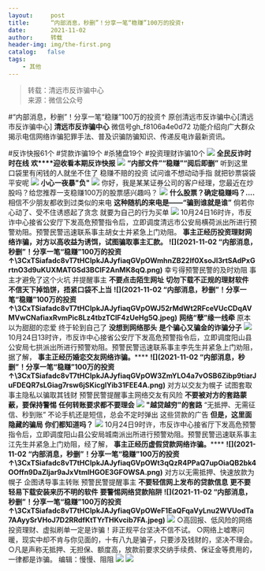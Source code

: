 ```yaml
---
layout:     post
title:      “内部消息，秒删”！分享一笔“稳赚”100万的投资↑
date:       2021-11-02
author:     转载
header-img: img/the-first.png
catalog:   false
tags:
    - 其他
---
```


<blockquote><p>转载：清远市反诈骗中心<br>
来源：微信公众号</p></blockquote>

#“内部消息，秒删”！分享一笔“稳赚”100万的投资↑
原创清远市反诈骗中心[清远市反诈骗中心]
**清远市反诈骗中心**
微信号gh_f8106a4e0d72
功能介绍向广大群众揭示电信网络诈骗犯罪手法、普及识骗防骗知识、传递反电诈最新资讯。

#反诈快报61个
#贷款诈骗19个
#杀猪盘19个
#投资理财诈骗10个
![]({{site.baseurl}}/postimg/3CxTSiafadcic5zyXUfbXLUClzlpaoknCpV4bErPg2kuuS97hoJJbNCtFOVZ9X0j5W26HDaregC5kibiaLGl8CPr9A.gif)
**全民反诈时时在线**
**欢****迎收看本期反诈快报**
![]({{site.baseurl}}/postimg/3CxTSiafadc8a4dOaanVmTQc2uAiapibyibo6OMNFicCLrib6Egdb2RsH9hjvyrgiao0xB2urGRvsQzTWWblUlg0a9xjQ.gif)
**“内部文件”****“稳赚”****“阅后即删”**
听到这里
口袋里有闲钱的人就坐不住了
稳赚不赔的投资
试问谁不想动动手指
就把钞票袋袋平安呢
![]({{site.baseurl}}/postimg/3CxTSiafadc8vT7tHCIpkJAJyfiaqGVpOWTGHZtd3xxVmho2kpqKicQ8bOHZBDxqoibuWDMW8ZmgjNibsm5hZKD1gicg.jpeg)
**小心一夜暴"负"**
![]({{site.baseurl}}/postimg/3CxTSiafadc8vT7tHCIpkJAJyfiaqGVpOWNoJx8QC6ibr5R8uRJ7Dvn0aIAn97ujSlRwOpHxKhZDxYDpDYQmW4Bug.jpeg)
你好，我是某某证券公司的客户经理，您最近在炒股吗？给您推荐一支稳赚100万的股票感兴趣吗？
![]({{site.baseurl}}/postimg/3CxTSiafadc8vT7tHCIpkJAJyfiaqGVpOW1XjX2tF82kWhG4KWoapjzS5JhkhjyH5DjYBNwzWRWycLEoJdmJZcTw.jpeg)
**什么股票？确定稳赚吗？....**
相信不少朋友都收到过类似的来电
**这种随机的来电是——“骗到谁就是谁”**
倘若你心动了、受不住诱惑起了贪念
就要为自己的行为买单
![]({{site.baseurl}}/postimg/3CxTSiafadc8vT7tHCIpkJAJyfiaqGVpOWP8lhqPmEqwpdW4j7U8Y1R0Ze6HqmKfu8nq0Ez18eWY2CAqDvOXxaAQ.jpeg)
10月24日16时许，市反诈中心接省公安厅下发高危预警指令后，立即调度清远市公安局横荷派出所进行预警劝阻。预警民警迅速联系事主胡女士并紧急上门劝阻。
**事主正经历投资理财网络诈骗，对方以高收益为诱饵，试图骗取事主汇款。**
****![](2021-11-02
“内部消息，秒删”！分享一笔“稳赚”100万的投资↑\\3CxTSiafadc8vT7tHCIpkJAJyfiaqGVpOWmhnZB22lf0XsoJl3rtSAdPxGrtnO3d9uKUXMATGSd3BCIF2AnMK8qQ.png)****
幸亏得预警民警的及时劝阻
事主才避免了这个火坑
并提醒事主
**不要点击陌生网址**
**切勿下载不正规的理财软件**
**不信天下掉馅饼，捂紧口袋不上当**
**![](2021-11-02
“内部消息，秒删”！分享一笔“稳赚”100万的投资↑\\3CxTSiafadc8vT7tHCIpkJAJyfiaqGVpOWJ52rMdWt2RFceVUcCDqAVMVwCNafiaxRvmPic8Lz4tbzTClF4zUeHg5Q.jpeg)**
**网络“**孽**”缘一线牵**
原本以为甜甜的恋爱
终于轮到自己了
**没想到网络那头**
**是个骗心又骗金的诈骗分子**
![]({{site.baseurl}}/postimg/3CxTSiafadc8vT7tHCIpkJAJyfiaqGVpOWoJL8nDxRiaT90lFtZ6AlkZUPZfvl3qdaywFWQKYYJhrrr4y2aHtqhcQ.jpeg)
10月24日13时许，市反诈中心接省公安厅下发高危预警指令后，立即调度阳山县公安局七拱派出所进行预警劝阻。预警民警迅速联系事主李先生并紧急上门劝阻，据了解，
**事主正经历婚恋交友网络诈骗。******
****![](2021-11-02
“内部消息，秒删”！分享一笔“稳赚”100万的投资↑\\3CxTSiafadc8vT7tHCIpkJAJyfiaqGVpOW3ZmYLO4a7vOSB6Zibp9tiarJuFDEQR7sLGiag7rsw6jSKicglYib31FEE4A.png)****
对方以交友为幌子
试图套取事主隐私以骗取其钱财
预警民警提醒事主网络交友有风险
**不要被对方的套路蒙蔽，要保持警惕**
**任何转账要求都不要理会**
![]({{site.baseurl}}/postimg/3CxTSiafadc8vT7tHCIpkJAJyfiaqGVpOWqu8pDHaoIhegpY6z4EEJicn7wnibDwThkrxhwUpzzw7pf6tUFsdIAqpA.jpeg)
**"越贷越穷"的套路**
“无抵押、无需征信、秒到账”
不论手机还是短信，总会不定时弹出
这些贷款的广告
**但是，这里面隐藏的骗局**
**你们都知道吗？**
![]({{site.baseurl}}/postimg/3CxTSiafadc8vT7tHCIpkJAJyfiaqGVpOWb3mibBhqlGF3iaX9Ra0MYxYAsFXwRpVzJnd0ndibfvPUEicyC7byczO8xQ.jpeg)
10月24日9时许，市反诈中心接省厅下发高危预警指令后，立即调度阳山县公安局城南派出所进行预警劝阻。预警民警迅速联系事主江先生并紧急上门劝阻，经了解，
**事主正经历虚假贷款网络诈骗。******
**![](2021-11-02
“内部消息，秒删”！分享一笔“稳赚”100万的投资↑\\3CxTSiafadc8vT7tHCIpkJAJyfiaqGVpOWt3qQzR4PPaQ7upOiaQB2bk4OOffn9DaZljar9aJxVtmlHGOE3GFOWSA.png)**
对方以无需抵押、快速放款为幌子
企图诱导事主转账
预警民警提醒事主
**不要轻信网上发布的贷款信息**
**更不要轻易下载安装来历不明的软件**
**要警惕网络贷款陷阱**
****![](2021-11-02
“内部消息，秒删”！分享一笔“稳赚”100万的投资↑\\3CxTSiafadc8vT7tHCIpkJAJyfiaqGVpOWeF1EaQFqaVyLnu2WVUodTa7AAyySrVHoJ7D2RRdfKtTYrTHKvcib7FA.jpeg)****
![]({{site.baseurl}}/postimg/3CxTSiafadcicSrq1TuCGjeg2XR8pkWTQy35zoTPIMPXzr1WuAj8qB3ZcbcVDsHhONZTzWhicTwzmQkTa4MDFcIyg.png)
○高回报、低风险的网络投资理财、虚拟刷单一定是诈骗！非正规平台坚决不信不试。
○网络上嘘寒问暖，现实中却不肯与你见面的，十有八九是骗子，只要涉及钱财的，坚决不理会。
○凡是声称无抵押、无担保、额度高，放款前要求交纳手续费、保证金等费用的，一律都是诈骗。
编辑：慢慢、阻阻
![]({{site.baseurl}}/postimg/SUycX2yckdJ5YVVCpDYl0c5CbMTO3KgBTesbSxe5zKHlm2GQsTWAFTgswCXscN6Y9vuJHFcE77orSK7ClzYOdg.jpeg)
![]({{site.baseurl}}/postimg/3CxTSiafadcic5zyXUfbXLUClzlpaoknCpErldQhhamfG7KH1qHGrr3icT9iaAoE1B4noSO7EewO2k8fys5pMuaoog.gif)

